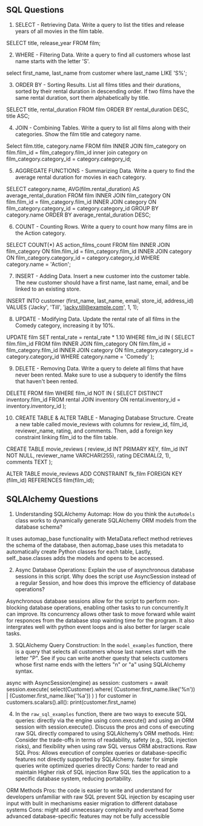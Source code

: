 ## SQL Questions
1. SELECT - Retrieving Data. Write a query to list the titles and release years of all movies in the film table.

SELECT title, release_year FROM film; 


2. WHERE - Filtering Data. Write a query to find all customers whose last name starts with the letter 'S'.

select first_name, last_name from customer where last_name LIKE 'S%';


3. ORDER BY - Sorting Results. List all films titles and their durations, sorted by their rental duration in descending order. If two films have the same rental duration, sort them alphabetically by title.

SELECT title, rental_duration 
FROM film 
ORDER BY rental_duration DESC, title ASC;


4. JOIN - Combining Tables. Write a query to list all films along with their categories. Show the film title and category name.

Select film.title, category.name
FROM film
INNER JOIN film_category
    on film.film_id = film_category.film_id
inner join category
    on film_category.category_id = category.category_id;


5. AGGREGATE FUNCTIONS - Summarizing Data. Write a query to find the average rental duration for movies in each category.

SELECT category.name, AVG(film.rental_duration) AS average_rental_duration
FROM film
INNER JOIN film_category ON film.film_id = film_category.film_id
INNER JOIN category ON film_category.category_id = category.category_id
GROUP BY category.name
ORDER BY average_rental_duration DESC;


6. COUNT - Counting Rows. Write a query to count how many films are in the Action category.

SELECT COUNT(*) AS action_films_count
FROM film
INNER JOIN film_category ON film.film_id = film_category.film_id
INNER JOIN category ON film_category.category_id = category.category_id
WHERE category.name = 'Action';


7. INSERT - Adding Data. Insert a new customer into the customer table. The new customer should have a first name, last name, email, and be linked to an existing store.

INSERT INTO customer (first_name, last_name, email, store_id,  address_id)
VALUES ('Jacky', 'Till', 'jacky.till@example.com', 1, 1);


8. UPDATE - Modifying Data. Update the rental rate of all films in the Comedy category, increasing it by 10%.

UPDATE film
SET rental_rate = rental_rate * 1.10
WHERE film_id IN (
    SELECT film.film_id 
    FROM film
    INNER JOIN film_category ON film.film_id = film_category.film_id
    INNER JOIN category ON film_category.category_id = category.category_id
    WHERE category.name = 'Comedy'
);



9. DELETE - Removing Data. Write a query to delete all films that have never been rented. Make sure to use a subquery to identify the films that haven't been rented.

DELETE FROM film
WHERE film_id NOT IN (
    SELECT DISTINCT inventory.film_id 
    FROM rental
    JOIN inventory ON rental.inventory_id = inventory.inventory_id 
);

10. CREATE TABLE & ALTER TABLE - Managing Database Structure. Create a new table called movie_reviews with columns for review_id, film_id, reviewer_name, rating, and comments. Then, add a foreign key constraint linking film_id to the film table.

CREATE TABLE movie_reviews (
    review_id INT PRIMARY KEY,
    film_id INT NOT NULL,
    reviewer_name VARCHAR(255),
    rating DECIMAL(2, 1),
    comments TEXT
);

ALTER TABLE movie_reviews
ADD CONSTRAINT fk_film
FOREIGN KEY (film_id) REFERENCES film(film_id);

## SQLAlchemy Questions

1. Understanding SQLAlchemy Automap: How do you think the `AutoModels` class works to dynamically generate SQLAlchemy ORM models from the database schema?

It uses automap_base functionality with MetaData.reflect method retrieves the schema of the database, then automap_base uses this metadata to automatically create Python classes for each table, Lastly, self._base.classes adds the models and opens to be accessed. 

2. Async Database Operations: Explain the use of asynchronous database sessions in this script. Why does the script use AsyncSession instead of a regular Session, and how does this improve the efficiency of database operations?

Asynchronous database sessions allow for the script to perform non-blocking database operations, enabling other tasks to run concurrently.It can improve. Its concurrency allows other task to move forward while waint for responces from the database stop wainting time for the program. It also intergrates well with python event loops and is also better for larger scale tasks.  

3. SQLAlchemy Query Construction: In the `model_examples` function, there is a query that selects all customers whose last names start with the letter "P". See if you can write another questy that selects customers whose first name ends with the letters "n" or "a" using SQLAlchemy syntax.

async with AsyncSession(engine) as session:
    customers = await session.execute(
        select(Customer).where(
            (Customer.first_name.like('%n')) | (Customer.first_name.like('%a'))
        )
    )
    for customer in customers.scalars().all():
        print(customer.first_name)


4. In the `raw_sql_examples` function, there are two ways to execute SQL queries: directly via the engine using conn.execute() and using an ORM session with session.execute(). Discuss the pros and cons of executing raw SQL directly compared to using SQLAlchemy’s ORM methods.
Hint: Consider the trade-offs in terms of readability, safety (e.g., SQL injection risks), and flexibility when using raw SQL versus ORM abstractions.
Raw SQL
Pros:
Allows execution of complex queries or database-specific features not directly supported by SQLAlchemy.
faster for simple queries 
write optimized queries directly
Cons:
harder to read and maintain
Higher risk of SQL injection
Raw SQL ties the application to a specific database system, reducing portability.

ORM Methods
Pros:
the code is easier to write and understand for developers unfamiliar with raw SQL
prevent SQL injection by escaping user input with bulit in mechanisms 
easier migration to different database systems
Cons:
might add unnecessary complexity and overhead
Some advanced database-specific features may not be fully accessible
